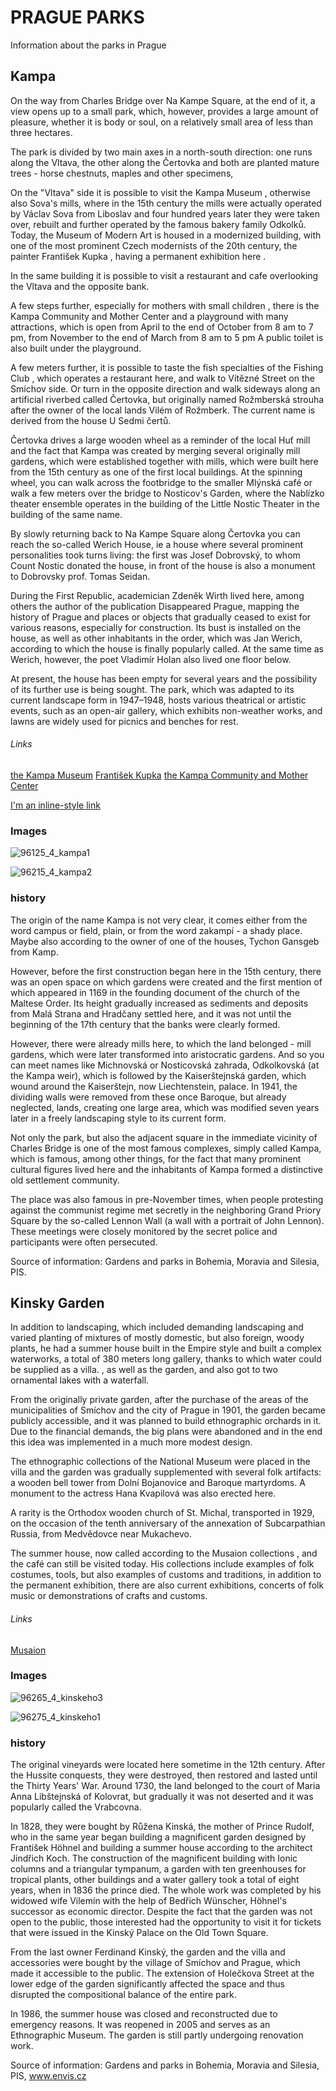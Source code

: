 # PRAGUE PARKS
Information about the parks in Prague

## Kampa
On the way from Charles Bridge over Na Kampe Square, at the end of it, a view opens up to a small park, which, however, provides a large amount of pleasure, whether it is body or soul, on a relatively small area of ​​less than three hectares.

The park is divided by two main axes in a north-south direction: one runs along the Vltava, the other along the Čertovka and both are planted mature trees - horse chestnuts, maples and other specimens,

On the "Vltava" side it is possible to visit the Kampa Museum , otherwise also Sova's mills, where in the 15th century the mills were actually operated by Václav Sova from Liboslav and four hundred years later they were taken over, rebuilt and further operated by the famous bakery family Odkolků.
Today, the Museum of Modern Art is housed in a modernized building, with one of the most prominent Czech modernists of the 20th century, the painter František Kupka , having a permanent exhibition here .

In the same building it is possible to visit a restaurant and cafe overlooking the Vltava and the opposite bank.

A few steps further, especially for mothers with small children , there is the Kampa Community and Mother Center and a playground with many attractions, which is open from April to the end of October from 8 am to 7 pm, from November to the end of March from 8 am to 5 pm A public toilet is also built under the playground.

A few meters further, it is possible to taste the fish specialties of the Fishing Club , which operates a restaurant here, and walk to Vítězné Street on the Smíchov side. Or turn in the opposite direction and walk sideways along an artificial riverbed called Čertovka, but originally named Rožmberská strouha after the owner of the local lands Vilém of Rožmberk. The current name is derived from the house U Sedmi čertů.

Čertovka drives a large wooden wheel as a reminder of the local Huť mill and the fact that Kampa was created by merging several originally mill gardens, which were established together with mills, which were built here from the 15th century as one of the first local buildings.
At the spinning wheel, you can walk across the footbridge to the smaller Mlýnská café or walk a few meters over the bridge to Nosticov's Garden, where the Nablízko theater ensemble operates in the building of the Little Nostic Theater in the building of the same name.

By slowly returning back to Na Kampe Square along Čertovka you can reach the so-called Werich House, ie a house where several prominent personalities took turns living: the first was Josef Dobrovský, to whom Count Nostic donated the house, in front of the house is also a monument to Dobrovsky prof. Tomas Seidan.

During the First Republic, academician Zdeněk Wirth lived here, among others the author of the publication Disappeared Prague, mapping the history of Prague and places or objects that gradually ceased to exist for various reasons, especially for construction. Its bust is installed on the house, as well as other inhabitants in the order, which was Jan Werich, according to which the house is finally popularly called. At the same time as Werich, however, the poet Vladimír Holan also lived one floor below.

At present, the house has been empty for several years and the possibility of its further use is being sought.
The park, which was adapted to its current landscape form in 1947–1948, hosts various theatrical or artistic events, such as an open-air gallery, which exhibits non-weather works, and lawns are widely used for picnics and benches for rest.

###### Links
[the Kampa Museum](http://www.museumkampa.cz/)
[František Kupka](http://www.artmuseum.cz/umelec.php?art_id=538)
[the Kampa Community and Mother Center](http://www.kckampa.eu/)

[I'm an inline-style link](https://www.google.com)

### Images
![96125_4_kampa1](https://user-images.githubusercontent.com/56120683/98229425-2d274c80-1f5a-11eb-85e3-9b82c4f744ca.jpg)

![96215_4_kampa2](https://user-images.githubusercontent.com/56120683/98229530-4f20cf00-1f5a-11eb-9f30-b4526e6c0c63.jpg)

### history

The origin of the name Kampa is not very clear, it comes either from the word campus or field, plain, or from the word zakampí - a shady place. Maybe also according to the owner of one of the houses, Tychon Gansgeb from Kamp.

However, before the first construction began here in the 15th century, there was an open space on which gardens were created and the first mention of which appeared in 1169 in the founding document of the church of the Maltese Order. Its height gradually increased as sediments and deposits from Malá Strana and Hradčany settled here, and it was not until the beginning of the 17th century that the banks were clearly formed.

However, there were already mills here, to which the land belonged - mill gardens, which were later transformed into aristocratic gardens. And so you can meet names like Michnovská or Nosticovská zahrada, Odkolkovská (at the Kampa weir), which is followed by the Kaiserštejnská garden, which wound around the Kaiserštejn, now Liechtenstein, palace.
In 1941, the dividing walls were removed from these once Baroque, but already neglected, lands, creating one large area, which was modified seven years later in a freely landscaping style to its current form.

Not only the park, but also the adjacent square in the immediate vicinity of Charles Bridge is one of the most famous complexes, simply called Kampa, which is famous, among other things, for the fact that many prominent cultural figures lived here and the inhabitants of Kampa formed a distinctive old settlement community.

The place was also famous in pre-November times, when people protesting against the communist regime met secretly in the neighboring Grand Priory Square by the so-called Lennon Wall (a wall with a portrait of John Lennon). These meetings were closely monitored by the secret police and participants were often persecuted.

Source of information: Gardens and parks in Bohemia, Moravia and Silesia, PIS.


## Kinsky Garden
In addition to landscaping, which included demanding landscaping and varied planting of mixtures of mostly domestic, but also foreign, woody plants, he had a summer house built in the Empire style and built a complex waterworks, a total of 380 meters long gallery, thanks to which water could be supplied as a villa. , as well as the garden, and also got to two ornamental lakes with a waterfall.

From the originally private garden, after the purchase of the areas of the municipalities of Smíchov and the city of Prague in 1901, the garden became publicly accessible, and it was planned to build ethnographic orchards in it. Due to the financial demands, the big plans were abandoned and in the end this idea was implemented in a much more modest design.  

The ethnographic collections of the National Museum were placed in the villa and the garden was gradually supplemented with several folk artifacts: a wooden bell tower from Dolní Bojanovice and Baroque martyrdoms. A monument to the actress Hana Kvapilová was also erected here.

A rarity is the Orthodox wooden church of St. Michal, transported in 1929, on the occasion of the tenth anniversary of the annexation of Subcarpathian Russia, from Medvědovce near Mukachevo.

The summer house, now called according to the Musaion collections , and the café can still be visited today. His collections include examples of folk costumes, tools, but also examples of customs and traditions, in addition to the permanent exhibition, there are also current exhibitions, concerts of folk music or demonstrations of crafts and customs.

###### Links
[Musaion](https://www.nm.cz/)

### Images
![96265_4_kinskeho3](https://user-images.githubusercontent.com/56120683/98233286-1afbdd00-1f5f-11eb-907a-f8b5279b8552.jpg)

![96275_4_kinskeho1](https://user-images.githubusercontent.com/56120683/98233302-22bb8180-1f5f-11eb-927f-ff8460a0ac7f.jpg)

### history
The original vineyards were located here sometime in the 12th century. After the Hussite conquests, they were destroyed, then restored and lasted until the Thirty Years' War. Around 1730, the land belonged to the court of Maria Anna Libštejnská of Kolovrat, but gradually it was not deserted and it was popularly called the Vrabcovna.

In 1828, they were bought by Růžena Kinská, the mother of Prince Rudolf, who in the same year began building a magnificent garden designed by František Höhnel and building a summer house according to the architect Jindřich Koch. The construction of the magnificent building with Ionic columns and a triangular tympanum, a garden with ten greenhouses for tropical plants, other buildings and a water gallery took a total of eight years, when in 1836 the prince died. The whole work was completed by his widowed wife Vilemín with the help of Bedřich Wünscher, Höhnel's successor as economic director. Despite the fact that the garden was not open to the public, those interested had the opportunity to visit it for tickets that were issued in the Kinský Palace on the Old Town Square.

From the last owner Ferdinand Kinský, the garden and the villa and accessories were bought by the village of Smíchov and Prague, which made it accessible to the public. The extension of Holečkova Street at the lower edge of the garden significantly affected the space and thus disrupted the compositional balance of the entire park.

In 1986, the summer house was closed and reconstructed due to emergency reasons. It was reopened in 2005 and serves as an Ethnographic Museum. The garden is still partly undergoing renovation work.

Source of information: Gardens and parks in Bohemia, Moravia and Silesia, PIS, www.envis.cz
